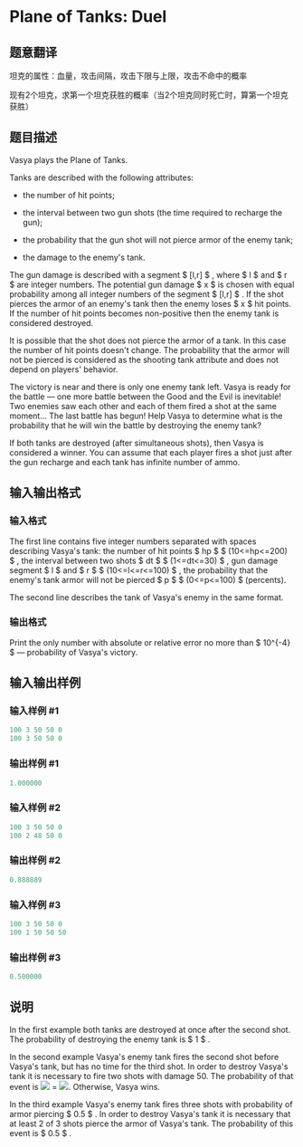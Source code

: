 # Plane of Tanks: Duel

## 题意翻译

坦克的属性：血量，攻击间隔，攻击下限与上限，攻击不命中的概率

现有2个坦克，求第一个坦克获胜的概率（当2个坦克同时死亡时，算第一个坦克获胜）

## 题目描述

Vasya plays the Plane of Tanks.

Tanks are described with the following attributes:

- the number of hit points;

- the interval between two gun shots (the time required to recharge the gun);

- the probability that the gun shot will not pierce armor of the enemy tank;

- the damage to the enemy's tank.

The gun damage is described with a segment $ [l,r] $ , where $ l $ and $ r $ are integer numbers. The potential gun damage $ x $ is chosen with equal probability among all integer numbers of the segment $ [l,r] $ . If the shot pierces the armor of an enemy's tank then the enemy loses $ x $ hit points. If the number of hit points becomes non-positive then the enemy tank is considered destroyed.

It is possible that the shot does not pierce the armor of a tank. In this case the number of hit points doesn't change. The probability that the armor will not be pierced is considered as the shooting tank attribute and does not depend on players' behavior.

The victory is near and there is only one enemy tank left. Vasya is ready for the battle — one more battle between the Good and the Evil is inevitable! Two enemies saw each other and each of them fired a shot at the same moment... The last battle has begun! Help Vasya to determine what is the probability that he will win the battle by destroying the enemy tank?

If both tanks are destroyed (after simultaneous shots), then Vasya is considered a winner. You can assume that each player fires a shot just after the gun recharge and each tank has infinite number of ammo.

## 输入输出格式

### 输入格式

The first line contains five integer numbers separated with spaces describing Vasya's tank: the number of hit points $ hp $ $ (10<=hp<=200) $ , the interval between two shots $ dt $ $ (1<=dt<=30) $ , gun damage segment $ l $ and $ r $ $ (10<=l<=r<=100) $ , the probability that the enemy's tank armor will not be pierced $ p $ $ (0<=p<=100) $ (percents).

The second line describes the tank of Vasya's enemy in the same format.

### 输出格式

Print the only number with absolute or relative error no more than $ 10^{-4} $ — probability of Vasya's victory.

## 输入输出样例

### 输入样例 #1

```cpp
100 3 50 50 0
100 3 50 50 0

```
### 输出样例 #1

```cpp
1.000000

```
### 输入样例 #2

```cpp
100 3 50 50 0
100 2 48 50 0

```
### 输出样例 #2

```cpp
0.888889

```
### 输入样例 #3

```cpp
100 3 50 50 0
100 1 50 50 50

```
### 输出样例 #3

```cpp
0.500000

```
## 说明

In the first example both tanks are destroyed at once after the second shot. The probability of destroying the enemy tank is $ 1 $ .

In the second example Vasya's enemy tank fires the second shot before Vasya's tank, but has no time for the third shot. In order to destroy Vasya's tank it is necessary to fire two shots with damage 50. The probability of that event is ![](https://cdn.luogu.com.cn/upload/vjudge_pic/CF175D/f8855c9ef0f76eb617fd9868f6262da6f8abf0c3.png) = ![](https://cdn.luogu.com.cn/upload/vjudge_pic/CF175D/49e48ec82407863835e2852427cadd0be624ece6.png). Otherwise, Vasya wins.

In the third example Vasya's enemy tank fires three shots with probability of armor piercing $ 0.5 $ . In order to destroy Vasya's tank it is necessary that at least 2 of 3 shots pierce the armor of Vasya's tank. The probability of this event is $ 0.5 $ .

